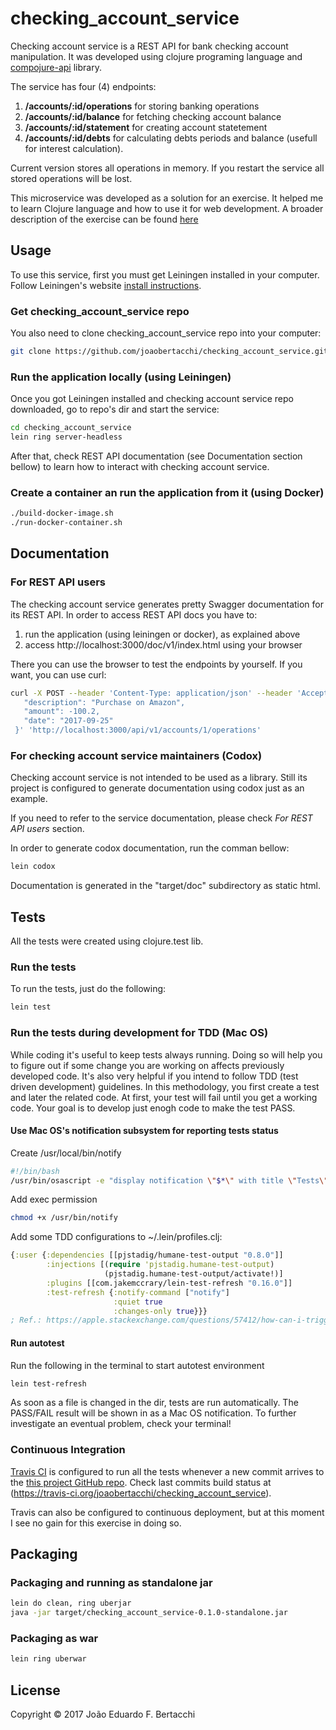 # checking_account_service

Checking account service is a REST API for bank checking account manipulation. It was developed using clojure
programing language and [compojure-api](https://github.com/metosin/compojure-api) library.

The service has four (4) endpoints:
1. **/accounts/:id/operations** for storing banking operations
1. **/accounts/:id/balance** for fetching checking account balance
1. **/accounts/:id/statement** for creating account statetement
1. **/accounts/:id/debts** for calculating debts periods and balance (usefull for interest calculation).

Current version stores all operations in memory. If you restart the service all stored operations will be lost.

This microservice was developed as a solution for an exercise. It helped me to learn Clojure language and how to
use it for web development.
A broader description of the exercise can be found
[here](https://github.com/joaobertacchi/checking_account_service/blob/master/exercise.txt)

## Usage

To use this service, first you must get Leiningen installed in your computer. Follow Leiningen's website
[install instructions](https://leiningen.org/#install).

### Get checking_account_service repo ###

You also need to clone checking_account_service repo into your computer:
```bash
git clone https://github.com/joaobertacchi/checking_account_service.git
```

### Run the application locally (using Leiningen)

Once you got Leiningen installed and checking account service repo downloaded, go to repo's dir and start the
service:

```bash
cd checking_account_service
lein ring server-headless
```

After that, check REST API documentation (see Documentation section bellow) to learn how to interact with
checking account service.

### Create a container an run the application from it (using Docker)

```bash
./build-docker-image.sh
./run-docker-container.sh
```

## Documentation

### For REST API users
The checking account service generates pretty Swagger documentation for its REST API.
In order to access REST API docs you have to:
1. run the application (using leiningen or docker), as explained above
1. access http://localhost:3000/doc/v1/index.html using your browser

There you can use the browser to test the endpoints by yourself. If you want, you can use curl:
```bash
curl -X POST --header 'Content-Type: application/json' --header 'Accept: application/json' -d '{
   "description": "Purchase on Amazon",
   "amount": -100.2,
   "date": "2017-09-25"
 }' 'http://localhost:3000/api/v1/accounts/1/operations'
```

### For checking account service maintainers (Codox)
Checking account service is not intended to be used as a library. Still its project is configured
to generate documentation using codox just as an example.

If you need to refer to the service documentation, please check _For REST API users_ section.

In order to generate codox documentation, run the comman bellow:

```bash
lein codox
```

Documentation is generated in the "target/doc" subdirectory as static html.

## Tests
All the tests were created using clojure.test lib.

### Run the tests
To run the tests, just do the following:
```bash
lein test
```

### Run the tests during development for TDD (Mac OS)
While coding it's useful to keep tests always running. Doing so will help you to figure out if
some change you are working on affects previously developed code. It's also very helpful if you intend
to follow TDD (test driven development) guidelines. In this methodology, you first create a test and later
the related code. At first, your test will fail until you get a working code. Your goal
is to develop just enogh code to make the test PASS.

#### Use Mac OS's notification subsystem for reporting tests status
Create /usr/local/bin/notify
```bash
#!/bin/bash
/usr/bin/osascript -e "display notification \"$*\" with title \"Tests\""
```

Add exec permission
```bash
chmod +x /usr/bin/notify
```

Add some TDD configurations to ~/.lein/profiles.clj:
```clojure
{:user {:dependencies [[pjstadig/humane-test-output "0.8.0"]]
        :injections [(require 'pjstadig.humane-test-output)
                     (pjstadig.humane-test-output/activate!)]
        :plugins [[com.jakemccrary/lein-test-refresh "0.16.0"]]
        :test-refresh {:notify-command ["notify"]
                       :quiet true
                       :changes-only true}}}
; Ref.: https://apple.stackexchange.com/questions/57412/how-can-i-trigger-a-notification-center-notification-from-an-applescript-or-shel
```

#### Run autotest
Run the following in the terminal to start autotest environment

```bash
lein test-refresh
```

As soon as a file is changed in the dir, tests are run automatically. The PASS/FAIL result will be shown in
as a Mac OS notification. To further investigate an eventual problem, check your terminal!

### Continuous Integration

[Travis CI](https://travis-ci.org/) is configured to run all the tests whenever a new commit arrives to the
[this project GitHub repo](https://github.com/joaobertacchi/checking_account_service). Check last commits build
status at (https://travis-ci.org/joaobertacchi/checking_account_service).

Travis can also be configured to continuous deployment, but at this moment I see no gain for this exercise
in doing so.

## Packaging

### Packaging and running as standalone jar

```bash
lein do clean, ring uberjar
java -jar target/checking_account_service-0.1.0-standalone.jar
```

### Packaging as war
```bash
lein ring uberwar
```

## License

Copyright © 2017 João Eduardo F. Bertacchi
